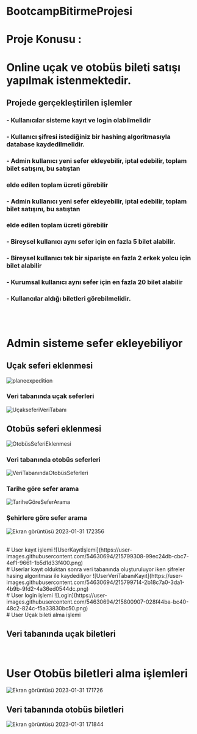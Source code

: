 # BootcampBitirmeProjesi

# Proje Konusu : 
# Online uçak ve otobüs bileti satışı yapılmak istenmektedir.
## Projede gerçekleştirilen işlemler

### -  Kullanıcılar sisteme kayıt ve login olabilmelidir
### -  Kullanıcı şifresi istediğiniz bir hashing algoritmasıyla database kaydedilmelidir.
### -  Admin kullanıcı yeni sefer ekleyebilir, iptal edebilir, toplam bilet satışını, bu satıştan 
### elde edilen toplam ücreti görebilir
### -  Admin kullanıcı yeni sefer ekleyebilir, iptal edebilir, toplam bilet satışını, bu satıştan 
### elde edilen toplam ücreti görebilir
### -  Bireysel kullanıcı aynı sefer için en fazla 5 bilet alabilir.
### -  Bireysel kullanıcı tek bir siparişte en fazla 2 erkek yolcu için bilet alabilir
### -  Kurumsal kullanıcı aynı sefer için en fazla 20 bilet alabilir
### -  Kullancılar aldığı biletleri görebilmelidir. 

<br><br> 
# Admin sisteme sefer ekleyebiliyor
## Uçak seferi eklenmesi
![planeexpedition](https://user-images.githubusercontent.com/54630694/215789968-870d7939-66ff-40e0-a813-cb9e7f2ab405.png)

### Veri tabanında uçak seferleri
![UçakseferiVeriTabanı](https://user-images.githubusercontent.com/54630694/215796615-f3bde274-9114-4884-95b5-c4a0df8ae9e7.png)
<br> 
## Otobüs seferi eklenmesi
![OtobüsSeferiEklenmesi](https://user-images.githubusercontent.com/54630694/215798196-44eb85d4-58a6-4de8-a570-1d74b675a43a.png)


### Veri tabanında otobüs seferleri
![VeriTabanındaOtobüsSeferleri](https://user-images.githubusercontent.com/54630694/215797991-27cd1443-0276-4c0d-99dc-359595c87683.png)


### Tarihe göre sefer arama
![TariheGöreSeferArama](https://user-images.githubusercontent.com/54630694/215798735-51cefcea-bd42-4462-82ac-00ab83c99491.png)


### Şehirlere göre sefer arama
![Ekran görüntüsü 2023-01-31 172356](https://user-images.githubusercontent.com/54630694/215786598-fdd036f0-e968-48c5-b1e0-975f6b3b2aac.png)

<br>
# User kayıt işlemi
![UserKayıtİşlemi](https://user-images.githubusercontent.com/54630694/215799308-99ec24db-cbc7-4ef1-9661-1b5d1d33f400.png)
<br>
# Userlar kayıt olduktan sonra veri tabanında oluşturuluyor iken şifreler hasing algoritması ile kaydediliyor
![UserVeriTabanıKayıt](https://user-images.githubusercontent.com/54630694/215799714-2b18c7a0-3da1-4b9b-9fd2-4a36ed0544dc.png)

<br>
# User login işlemi
![Login](https://user-images.githubusercontent.com/54630694/215800907-028f44ba-bc40-48c2-824c-f5a33830bc50.png)

<br>
# User Uçak bileti alma işlemi 


## Veri tabanında uçak biletleri


<br>

# User Otobüs biletleri alma işlemleri
![Ekran görüntüsü 2023-01-31 171726](https://user-images.githubusercontent.com/54630694/215784979-d7bc8d76-b3fb-4eab-a1da-059cb23a219e.png)
## Veri tabanında otobüs biletleri
![Ekran görüntüsü 2023-01-31 171844](https://user-images.githubusercontent.com/54630694/215785299-1924e09a-2b9d-459f-97a4-c54e297a311b.png)
<br>





